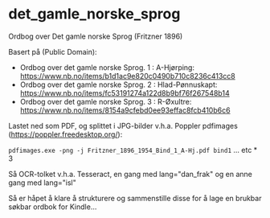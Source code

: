 # det_gamle_norske_sprog
Ordbog over Det gamle norske Sprog (Fritzner 1896)

Basert på (Public Domain):
- Ordbog over det gamle norske Sprog. 1 : A-Hjørping: https://www.nb.no/items/b1d1ac9e820c0490b710c8236c413cc8
- Ordbog over det gamle norske Sprog. 2 : Hlad-Pønnuskapt: https://www.nb.no/items/fc53191274a122d8b9bf76f267548b14
- Ordbog over det gamle norske Sprog. 3 : R-Øxultre: https://www.nb.no/items/8154a9cfebd0ee93effac8fcb410b6c6

Lastet ned som PDF, og splittet i JPG-bilder v.h.a. Poppler pdfimages (https://poppler.freedesktop.org/):

```pdfimages.exe -png -j Fritzner_1896_1954_Bind_1_A-Hj.pdf bind1``` ... etc * 3

Så OCR-tolket v.h.a. Tesseract, en gang med lang="dan_frak" og en anne gang med lang="isl"

Så er håpet å klare å strukturere og sammenstille disse for å lage en brukbar søkbar ordbok for Kindle...





